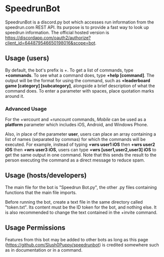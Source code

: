 # SpeedrunBot
SpeedrunBot is a discord.py bot which accesses run information from the speedrun.com REST API. Its purpose is to provide a fast way to look up speedrun information.
The official hosted version is https://discordapp.com/oauth2/authorize?client_id=644879546650198016&scope=bot.

## Usage (users)
By default, the bot's prefix is +. To get a list of commands, type **+commands**. To see what a command does, type **+help [command]**.
The output will be the format for using the command, such as **+leaderboard game [category] [subcategory]**, alongside a brief description of what the command does.
To enter a parameter with spaces, place quotation marks around it.

### Advanced Usage
For the +wrcount and +runcount commands, *Mobile* can be used as a **platform** parameter which includes iOS, Android, and Windows Phone.

Also, in place of the parameter **user**, users can place an array containing a list of names (separated by commas) for which the commands will be executed. For example, instead of typing **+wrs user1 iOS** then **+wrs user2 iOS** then **+wrs user3 iOS**, users can type **+wrs [user1,user2,user3] iOS** to get the same output in one command. Note that this sends the result to the person executing the command as a direct message to reduce spam.

## Usage (hosts/developers)
The main file for the bot is "Speedrun Bot.py", the other .py files containing functions that the main file imports.

Before running the bot, create a text file in the same directory called "token.txt". Its content must be the ID token for the bot, and nothing else. It is also recommended to change the text contained in the +invite command.

## Usage Permissions
Features from this bot may be added to other bots as long as this page (https://github.com/Slush0Puppy/speedrunbot) is credited somewhere such as in documentation or in a command.
